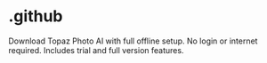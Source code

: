 # .github
Download Topaz Photo AI with full offline setup. No login or internet required. Includes trial and full version features.
